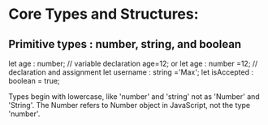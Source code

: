 # Core Types and Structures:

## Primitive types : number, string, and boolean

let age : number; // variable declaration
age=12;
or
let age : number =12; // declaration and assignment
let username : string ='Max';
let isAccepted : boolean = true;

Types begin with lowercase, like 'number' and 'string' not as 'Number' and 'String'. The Number refers to Number object in JavaScript, not the type 'number'.
